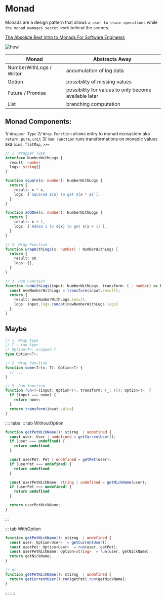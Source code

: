 # Monad 

Monads are a design pattern that allows `a user to chain operations` while `the monad manages secret work` behind the scenes.

[The Absolute Best Intro to Monads For Software Engineers](https://www.youtube.com/watch?v=C2w45qRc3aU&ab_channel=StudyingWithAlex)


![how](https://digitteck.com/wp-content/uploads/2022/06/2022_06_08_1-640x400.png)



Monad | Abstracts Away
------|---------------
NumberWithLogs / Writer | accumulation of log data
Option   | possibility of missing values
Future / Promise | possibility for values to only become available later
List | branching computation

## Monad Components: 

1/ `Wrapper Type`
2/ `Wrap Function` allows entry to monad ecosystem aka `return`, `pure`, `unit`
3/ `Run Function` runs transformations on monadic values aka `bind`, `flatMap`, `>>=`


```ts
// 1. Wrapper Type
interface NumberWithLogs {
  result: number
  logs: string[]
}

function square(x: number): NumberWithLogs {
  return {
    result: x * x,
    logs: [`Squared ${x} to get ${x * x}`],
  }
}

function addOne(x: number): NumberWithLogs {
  return {
    result: x + 1,
    logs: [`Added 1 to ${x} to get ${x + 1}`],
  }
}

// 2. Wrap Function
function wrapWithLogs(x: number) : NumberWithLogs {
  return {
    result: xm
    logs: [],
  }
}

// 3. Run Function
function runWithLogs(input: NumberWithLogs, transform: (_: number) => NumberWithLogs) : NumberWithLogs {
  const newNumberWithLogs = transform(input.result);
  return {
    result: newNumberWithLogs.result,
    logs: input.logs.concat(newNumberWithLogs.logs)
  }
}
```


## Maybe

```ts
// 1. Wrap type
// T : raw type
// Option<T>: wrapped T
type Option<T>; 

// 2. Wrap function
function some<T>(x: T): Option<T> {
  // ...
}

// 3. Run function
function run<T>(input: Option<T>, transform: (_: T)): Option<T>  {
  if (input === none) {
    return none;
  }
  return transform(input.value)
}
```

:::: tabs
::: tab WithoutOption
```ts
function getPetNickName(): stirng  | undefined {
  const user: User | undefined = getCurrentUser();
  if (user === undefined) {
    return undefined
  }

  const userPet: Pet | undefined = getPet(user);
  if (userPet === undefined) {
    return undefined
  }

  const userPetNickName: string | undefined = getNickName(user);
  if (userPet === undefined) {
    return undefined
  }

  return userPetNickName;
}
```
:::

::: tab WithOption
```ts
function getPetNickName(): stirng  | undefined {
  const user: Option<User>  = getCurrentUser();
  const userPet: Option<User>  = run(user, getPet);
  const userPetNickName: Option<string>  = run(user, getNickName);
  return getNickName;
}

// or 
function getPetNickName(): stirng  | undefined {
  return getCurrentUser().run(getPet).run(getNickName);
}
```
:::
::::

